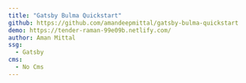```yaml
---
title: "Gatsby Bulma Quickstart"
github: https://github.com/amandeepmittal/gatsby-bulma-quickstart
demo: https://tender-raman-99e09b.netlify.com/
author: Aman Mittal
ssg:
  - Gatsby
cms:
  - No Cms
---
```


